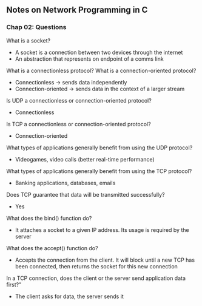 
## Notes on Network Programming in C


### Chap 02: Questions

What is a socket?
- A socket is a connection between two devices through the internet
- An abstraction that represents on endpoint of a comms link

What is a connectionless protocol? What is a connection-oriented protocol?
- Connectionless -> sends data independently 
- Connection-oriented -> sends data in the context of a larger stream 

Is UDP a connectionless or connection-oriented protocol?
- Connectionless

Is TCP a connectionless or connection-oriented protocol?
- Connection-oriented

What types of applications generally benefit from using the UDP protocol?
- Videogames, video calls (better real-time performance)

What types of applications generally benefit from using the TCP protocol?
- Banking applications, databases, emails

Does TCP guarantee that data will be transmitted successfully?
- Yes

What does the bind() function do?
- It attaches a socket to a given IP address. Its usage is required by the server

What does the accept() function do?
- Accepts the connection from the client. It will block until a new TCP has been connected, then returns the socket for this new connection

In a TCP connection, does the client or the server send application data first?”
- The client asks for data, the server sends it 
